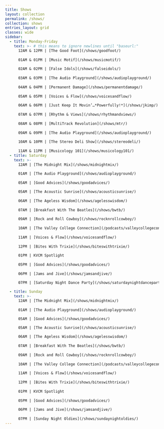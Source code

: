 ```yaml
---
title: Shows
layout: collection
permalink: /shows/
collection: shows
entries_layout: grid
classes: wide
sidebar: 
  - title: Monday-Friday
    text: >- # this means to ignore newlines until "baseurl:"  
      12AM & 12PM | [The Good Foot](/shows/goodfoot/)
      
      01AM & 01PM | [Music Motif](/shows/musicmotif/)
      
      02AM & 02PM | [False Idols](/shows/falseidols/)
      
      03AM & 03PM | [The Audio Playground](/shows/audioplayground/)
      
      04AM & 04PM | [Permanent Damage](/shows/permanentdamage/)
      
      05AM & 05PM | [Voices & Flow](/shows/voicesandflow/)
      
      06AM & 06PM | [Just Keep It Movin’…*Powerfully!*](/shows/jkimp/)
      
      07AM & 07PM | [Rhythm & Views](/shows/rhythmandviews/)
      
      08AM & 08PM | [MultiTrack Revolution](/shows/mtr/)
      
      09AM & 09PM | [The Audio Playground](/shows/audioplayground/)
      
      10AM & 10PM | [The Stereo Deli Show](/shows/stereodeli/)
      
      11AM & 11PM | [Musicology 101](/shows/musicology101/)
  - title: Saturday
    text: >-
      12AM | [The Midnight Mix](/shows/midnightmix/)
      
      01AM | [The Audio Playground](/shows/audioplayground/)
      
      05AM | [Good Advices](/shows/goodadvices/)

      05AM | [The Acoustic Sunrise](/shows/acousticsunrise/)
      
      06AM | [The Ageless Wisdom](/shows/agelesswisdom/)
      
      07AM | [Breakfast With The Beatles](/shows/bwtb/)
      
      09AM | [Rock and Roll Cowboy](/shows/rocknrollcowboy/)
      
      10AM | [The Valley College Connection](/podcasts/valleycollegeconnection/)
      
      11AM | [Voices & Flow](/shows/voicesandflow/)
      
      12PM | [Bites With Trixie](/shows/biteswithtrixie/)
      
      01PM | KVCM Spotlight
      
      05PM | [Good Advices](/shows/goodadvices/)
      
      06PM | [Jams and Jive](/shows/jamsandjive/)

      07PM | [Saturday Night Dance Party](/shows/saturdaynightdanceparty/)
      
  - title: Sunday  
    text: >-
      12AM | [The Midnight Mix](/shows/midnightmix/)
      
      01AM | [The Audio Playground](/shows/audioplayground/)

      05AM | [Good Advices](/shows/goodadvices/)

      05AM | [The Acoustic Sunrise](/shows/acousticsunrise/)
      
      06AM | [The Ageless Wisdom](/shows/agelesswisdom/)
      
      07AM | [Breakfast With The Beatles](/shows/bwtb/)
      
      09AM | [Rock and Roll Cowboy](/shows/rocknrollcowboy/)
      
      10AM | [The Valley College Connection](/podcasts/valleycollegeconnection/)
      
      11AM | [Voices & Flow](/shows/voicesandflow/)
      
      12PM | [Bites With Trixie](/shows/biteswithtrixie/)
      
      01PM | KVCM Spotlight
      
      05PM | [Good Advices](/shows/goodadvices/)
      
      06PM | [Jams and Jive](/shows/jamsandjive/)
      
      07PM | [Sunday Night Oldies](/shows/sundaynightoldies/)
---
```


